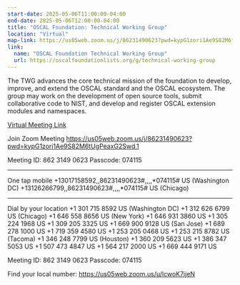 ```yaml
---
start-date: 2025-05-06T11:00:00-04:00
end-date: 2025-05-06T12:00:00-04:00
title: "OSCAL Foundation: Technical Working Group"
location: "Virtual"
map-link: https://us05web.zoom.us/j/86231490623?pwd=kypG1zori1Ae9S82M6tUgPeaxG2Swd.1
link:
  name: "OSCAL Foundation Technical Working Group"
  url: https://oscalfoundationlists.org/g/technical-working-group
---
```


The TWG advances the core technical mission of the foundation to develop, improve, and extend the OSCAL standard and the OSCAL ecosystem. The group may work on the development of open source tools, submit collaborative code to NIST, and develop and register OSCAL extension modules and namespaces.


[Virtual Meeting Link](https://us05web.zoom.us/j/86231490623?pwd=kypG1zori1Ae9S82M6tUgPeaxG2Swd.1)

Join Zoom Meeting
https://us05web.zoom.us/j/86231490623?pwd=kypG1zori1Ae9S82M6tUgPeaxG2Swd.1

Meeting ID: 862 3149 0623
Passcode: 074115

---

One tap mobile
+13017158592,,86231490623#,,,,*074115# US (Washington DC)
+13126266799,,86231490623#,,,,*074115# US (Chicago)

---

Dial by your location
 +1 301 715 8592 US (Washington DC)
 +1 312 626 6799 US (Chicago)
 +1 646 558 8656 US (New York)
 +1 646 931 3860 US
 +1 305 224 1968 US
 +1 309 205 3325 US
 +1 669 900 9128 US (San Jose)
 +1 689 278 1000 US
 +1 719 359 4580 US
 +1 253 205 0468 US
 +1 253 215 8782 US (Tacoma)
 +1 346 248 7799 US (Houston)
 +1 360 209 5623 US
 +1 386 347 5053 US
 +1 507 473 4847 US
 +1 564 217 2000 US
 +1 669 444 9171 US

Meeting ID: 862 3149 0623
Passcode: 074115

Find your local number: https://us05web.zoom.us/u/lcwoK7ijeN

